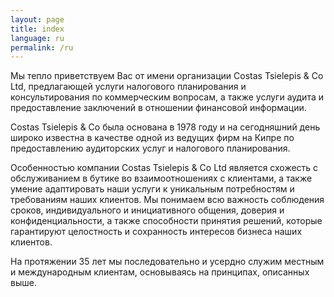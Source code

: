 ```yaml
---
layout: page
title: index
language: ru
permalink: /ru
---
```

Мы тепло приветствуем Вас от имени организации Costas Tsielepis & Co Ltd, предлагающей услуги налогового планирования и консультирования по коммерческим вопросам, а также услуги аудита и предоставление заключений в отношении финансовой информации.

Costas Tsielepis & Co была основана в 1978 году и на сегодняшний день широко известна в качестве одной из ведущих фирм на Кипре по предоставлению аудиторских услуг и налогового планирования.

Особенностью компании Costas Tsielepis & Co Ltd является схожесть с обслуживанием в бутике во взаимоотношениях с клиентами, а также умение адаптировать наши услуги к уникальным потребностям и требованиям наших клиентов. Мы понимаем всю важность соблюдения сроков, индивидуального и инициативного общения, доверия и конфиденциальности, а также способности принятия решений, которые гарантируют целостность и сохранность интересов бизнеса наших клиентов.

На протяжении 35 лет мы последовательно и усердно служим местным и международным клиентам, основываясь на принципах, описанных выше.